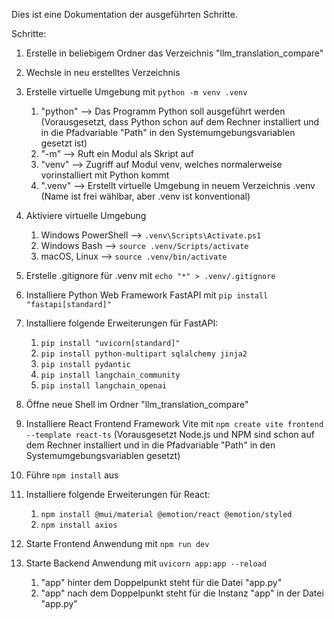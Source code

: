 Dies ist eine Dokumentation der ausgeführten Schritte.

Schritte:

1. Erstelle in beliebigem Ordner das Verzeichnis "llm_translation_compare"

2. Wechsle in neu erstelltes Verzeichnis

3. Erstelle virtuelle Umgebung mit ``python -m venv .venv``
   1. "python" --> Das Programm Python soll ausgeführt werden (Vorausgesetzt, dass Python schon auf dem Rechner installiert und in die Pfadvariable "Path" in den Systemumgebungsvariablen gesetzt ist)
   2. "-m" --> Ruft ein Modul als Skript auf
   3. "venv" --> Zugriff auf Modul venv, welches normalerweise vorinstalliert mit Python kommt
   4. ".venv" --> Erstellt virtuelle Umgebung in neuem Verzeichnis .venv (Name ist frei wählbar, aber .venv ist konventional)

4. Aktiviere virtuelle Umgebung
   1. Windows PowerShell --> ``.venv\Scripts\Activate.ps1``
   2. Windows Bash --> ``source .venv/Scripts/activate``
   3. macOS, Linux --> ``source .venv/bin/activate``

5. Erstelle .gitignore für .venv mit ``echo "*" > .venv/.gitignore``

6. Installiere Python Web Framework FastAPI mit ``pip install "fastapi[standard]"``

7. Installiere folgende Erweiterungen für FastAPI:
   1. ``pip install "uvicorn[standard]"``
   2. ``pip install python-multipart sqlalchemy jinja2``
   3. ``pip install pydantic``
   4. ``pip install langchain_community``
   5. ``pip install langchain_openai``

8. Öffne neue Shell im Ordner "llm_translation_compare"

9. Installiere React Frontend Framework Vite mit ``npm create vite frontend --template react-ts`` (Vorausgesetzt Node.js und NPM sind schon auf dem Rechner installiert und in die Pfadvariable "Path" in den Systemumgebungsvariablen gesetzt)

10. Führe ``npm install`` aus

11. Installiere folgende Erweiterungen für React:
    1. ``npm install @mui/material @emotion/react @emotion/styled``
    2. ``npm install axios``

12. Starte Frontend Anwendung mit ``npm run dev``

13. Starte Backend Anwendung mit ``uvicorn app:app --reload``
    1. "app" hinter dem Doppelpunkt steht für die Datei "app.py"
    2. "app" nach dem Doppelpunkt steht für die Instanz "app" in der Datei "app.py"
